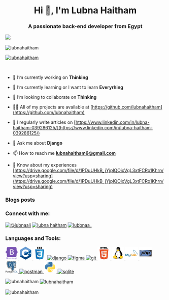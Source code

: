 <h1 align="center">Hi 👋, I'm Lubna Haitham</h1>
<h3 align="center">A passionate back-end developer from Egypt</h3>
  <img src="https://media.giphy.com/media/M9gbBd9nbDrOTu1Mqx/giphy.gif" width="100"/>
  
<p align="left"> <img src="https://komarev.com/ghpvc/?username=lubnahaitham&label=Profile%20views&color=0e75b6&style=flat" alt="lubnahaitham" /> </p>

<p align="left"> <a href="https://github.com/ryo-ma/github-profile-trophy"><img src="https://github-profile-trophy.vercel.app/?username=lubnahaitham" alt="lubnahaitham" /></a> </p>

<p align="left"> <a href="https://twitter.com/" target="blank"><img src="https://img.shields.io/twitter/follow/?logo=twitter&style=for-the-badge" alt="" /></a> </p>

- 🔭 I’m currently working on **Thinking**

- 🌱 I’m currently learning or I want to learn **Everyrhing**

- 👯 I’m looking to collaborate on **Thinking**

- 👨‍💻 All of my projects are available at [https://github.com/lubnahaitham](https://github.com/lubnahaitham)

- 📝 I regularly write articles on [https://www.linkedin.com/in/lubna-haitham-039286125/](https://www.linkedin.com/in/lubna-haitham-039286125/)

- 💬 Ask me about **Django**

- 📫 How to reach me **lubnahaitham6@gmail.com**

- 📄 Know about my experiences [https://drive.google.com/file/d/1PDuUHkB_jYjplQOixVgL3xtFCRo1Khrn/view?usp=sharing](https://drive.google.com/file/d/1PDuUHkB_jYjplQOixVgL3xtFCRo1Khrn/view?usp=sharing)

### Blogs posts
<!-- BLOG-POST-LIST:START -->
<!-- BLOG-POST-LIST:END -->

<h3 align="left">Connect with me:</h3>
<p align="left">
<a href="https://dev.to/@lubnaali" target="blank"><img align="center" src="https://raw.githubusercontent.com/rahuldkjain/github-profile-readme-generator/master/src/images/icons/Social/devto.svg" alt="@lubnaali" height="30" width="40" /></a>
<a href="https://linkedin.com/in/lubna haitham" target="blank"><img align="center" src="https://raw.githubusercontent.com/rahuldkjain/github-profile-readme-generator/master/src/images/icons/Social/linked-in-alt.svg" alt="lubna haitham" height="30" width="40" /></a>
<a href="https://instagram.com/lubbnaa_" target="blank"><img align="center" src="https://raw.githubusercontent.com/rahuldkjain/github-profile-readme-generator/master/src/images/icons/Social/instagram.svg" alt="lubbnaa_" height="30" width="40" /></a>
</p>

<h3 align="left">Languages and Tools:</h3>
<p align="left"> <a href="https://getbootstrap.com" target="_blank" rel="noreferrer"> <img src="https://raw.githubusercontent.com/devicons/devicon/master/icons/bootstrap/bootstrap-plain-wordmark.svg" alt="bootstrap" width="40" height="40"/> </a> <a href="https://www.w3schools.com/cpp/" target="_blank" rel="noreferrer"> <img src="https://raw.githubusercontent.com/devicons/devicon/master/icons/cplusplus/cplusplus-original.svg" alt="cplusplus" width="40" height="40"/> </a> <a href="https://www.w3schools.com/css/" target="_blank" rel="noreferrer"> <img src="https://raw.githubusercontent.com/devicons/devicon/master/icons/css3/css3-original-wordmark.svg" alt="css3" width="40" height="40"/> </a> <a href="https://www.djangoproject.com/" target="_blank" rel="noreferrer"> <img src="https://cdn.worldvectorlogo.com/logos/django.svg" alt="django" width="40" height="40"/> </a> <a href="https://www.figma.com/" target="_blank" rel="noreferrer"> <img src="https://www.vectorlogo.zone/logos/figma/figma-icon.svg" alt="figma" width="40" height="40"/> </a> <a href="https://git-scm.com/" target="_blank" rel="noreferrer"> <img src="https://www.vectorlogo.zone/logos/git-scm/git-scm-icon.svg" alt="git" width="40" height="40"/> </a> <a href="https://www.w3.org/html/" target="_blank" rel="noreferrer"> <img src="https://raw.githubusercontent.com/devicons/devicon/master/icons/html5/html5-original-wordmark.svg" alt="html5" width="40" height="40"/> </a> <a href="https://www.linux.org/" target="_blank" rel="noreferrer"> <img src="https://raw.githubusercontent.com/devicons/devicon/master/icons/linux/linux-original.svg" alt="linux" width="40" height="40"/> </a> <a href="https://www.mysql.com/" target="_blank" rel="noreferrer"> <img src="https://raw.githubusercontent.com/devicons/devicon/master/icons/mysql/mysql-original-wordmark.svg" alt="mysql" width="40" height="40"/> </a> <a href="https://www.php.net" target="_blank" rel="noreferrer"> <img src="https://raw.githubusercontent.com/devicons/devicon/master/icons/php/php-original.svg" alt="php" width="40" height="40"/> </a> <a href="https://www.postgresql.org" target="_blank" rel="noreferrer"> <img src="https://raw.githubusercontent.com/devicons/devicon/master/icons/postgresql/postgresql-original-wordmark.svg" alt="postgresql" width="40" height="40"/> </a> <a href="https://postman.com" target="_blank" rel="noreferrer"> <img src="https://www.vectorlogo.zone/logos/getpostman/getpostman-icon.svg" alt="postman" width="40" height="40"/> </a> <a href="https://www.python.org" target="_blank" rel="noreferrer"> <img src="https://raw.githubusercontent.com/devicons/devicon/master/icons/python/python-original.svg" alt="python" width="40" height="40"/> </a> <a href="https://www.sqlite.org/" target="_blank" rel="noreferrer"> <img src="https://www.vectorlogo.zone/logos/sqlite/sqlite-icon.svg" alt="sqlite" width="40" height="40"/> </a> </p>

<p><img align="left" src="https://github-readme-stats.vercel.app/api/top-langs?username=lubnahaitham&show_icons=true&locale=en&layout=compact" alt="lubnahaitham" /></p>

<p>&nbsp;<img align="center" src="https://github-readme-stats.vercel.app/api?username=lubnahaitham&show_icons=true&locale=en" alt="lubnahaitham" /></p>

<p><img align="center" src="https://github-readme-streak-stats.herokuapp.com/?user=lubnahaitham&" alt="lubnahaitham" /></p>
